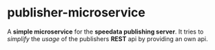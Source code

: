 # publisher-microservice

A **simple microservice** for the **speedata publishing server**.
It tries to _simplify_ the _usage_ of the publishers **REST** api
by providing an own api.